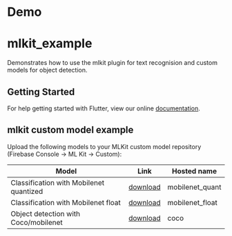 # Demo
# mlkit_example

Demonstrates how to use the mlkit plugin for text recognision and custom models for object detection.

## Getting Started

For help getting started with Flutter, view our online
[documentation](https://flutter.io/).


## mlkit custom model example

Upload the following models to your MLKit custom model repository (Firebase Console -> ML Kit -> Custom):
  
| Model | Link | Hosted name |
|--|--|--|
| Classification with Mobilenet quantized | [download](https://storage.googleapis.com/download.tensorflow.org/models/tflite/mobilenet_v1_1.0_224_quant_and_labels.zip) | mobilenet_quant |
| Classification with Mobilenet float | [download](http://download.tensorflow.org/models/tflite_11_05_08/mobilenet_v2_1.0_224.tgz) | mobilenet_float |
| Object detection with Coco/mobilenet | [download](http://storage.googleapis.com/download.tensorflow.org/models/tflite/coco_ssd_mobilenet_v1_1.0_quant_2018_06_29.zip) | coco |

